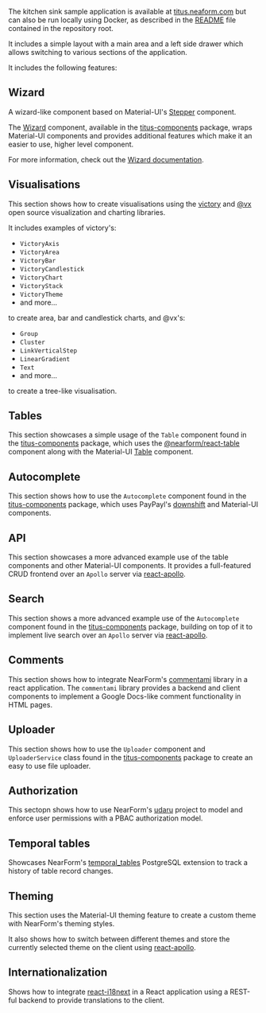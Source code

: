 The kitchen sink sample application is available at [titus.neaform.com](https://titus.nearform.com) but can also be run locally using Docker, as described in the [README](https://github.com/nearform/titus) file contained in the repository root.

It includes a simple layout with a main area and a left side drawer which allows switching to various sections of the application. 

It includes the following features:

## Wizard

A wizard-like component based on Material-UI's [Stepper](https://material-ui.com/demos/steppers/) component.

The [Wizard]() component, available in the [titus-components](titus-components.md) package, wraps Material-UI components and provides additional features which make it an easier to use, higher level component.

For more information, check out the [Wizard documentation](https://github.com/nearform/titus/tree/master/packages/titus-components/src/wizard).


## Visualisations

This section shows how to create visualisations using the [victory](https://github.com/FormidableLabs/victory) and [@vx](https://github.com/hshoff/vx) open source visualization and charting libraries.

It includes examples of victory's:

- `VictoryAxis`
- `VictoryArea`
- `VictoryBar`
- `VictoryCandlestick`
- `VictoryChart`
- `VictoryStack`
- `VictoryTheme`
- and more...

to create area, bar and candlestick charts, and @vx's:

- `Group`
- `Cluster`
- `LinkVerticalStep`
- `LinearGradient`
- `Text`
- and more...

to create a tree-like visualisation.

## Tables

This section showcases a simple usage of the `Table` component found in the [titus-components](titus-components.md) package, which uses the [@nearform/react-table](https://github.com/nearform/react-table) component along with the Material-UI [Table](https://material-ui.com/demos/tables/) component.

## Autocomplete

This section shows how to use the `Autocomplete` component found in the [titus-components](titus-components.md) package, which uses PayPayl's [downshift](https://github.com/paypal/downshift) and Material-UI components.

## API

This section showcases a more advanced example use of the table components and other Material-UI components. It provides a full-featured CRUD frontend over an `Apollo` server via [react-apollo](https://github.com/apollographql/react-apollo).

## Search

This section shows a more advanced example use of the `Autocomplete` component found in the [titus-components](titus-components.md) package, building on top of it to implement live search over an `Apollo` server via [react-apollo](https://github.com/apollographql/react-apollo).

## Comments

This section shows how to integrate NearForm's [commentami](https://github.com/nearform/commentami) library in a react application. The `commentami` library provides a backend and client components to implement a Google Docs-like comment functionality in HTML pages.

## Uploader

This section shows how to use the `Uploader` component and `UploaderService` class found in the [titus-components](titus-components.md) package to create an easy to use file uploader.

## Authorization

This sectopn shows how to use NearForm's [udaru](https://github.com/nearform/udaru) project to model and enforce user permissions with a PBAC authorization model.

## Temporal tables

Showcases NearForm's [temporal_tables](https://github.com/nearform/temporal_tables) PostgreSQL extension to track a history of table record changes.

## Theming

This section uses the Material-UI theming feature to create a custom theme with NearForm's theming styles. 

It also shows how to switch between different themes and store the currently selected theme on the client using [react-apollo](https://github.com/apollographql/react-apollo).

## Internationalization

Shows how to integrate [react-i18next](https://github.com/i18next/react-i18next) in a React application using a REST-ful backend to provide translations to the client.